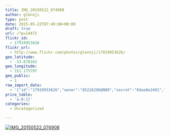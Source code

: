 ```yaml
---
title: IMG_20150522_074908
author: glennji
type: post
date: 2015-05-22T07:49:08+00:00
draft: true
url: /?p=14472
flickr_id:
  - 17919953626
flickr_url:
  - http://www.flickr.com/photos/glennji/17919953626/
geo_latitude:
  - -33.878162
geo_longitude:
  - 151.175797
geo_public:
  - 1
raw_import_data:
  - '{"id":"17919953626","owner":"85226206@N00","secret":"0daa8e2401","server":"5341","farm":6,"title":"IMG_20150522_074908","ispublic":0,"isfriend":0,"isfamily":0,"description":{"_content":""},"dateupload":"1432245152","lastupdate":"1432245157","datetaken":"2015-05-22 07:49:08","datetakengranularity":"0","datetakenunknown":"0","ownername":"glennji","tags":"","machine_tags":"","originalsecret":"77697e0114","originalformat":"jpg","latitude":"-33.878162","longitude":"151.175797","accuracy":"16","context":0,"place_id":"qRcYmO1QUrMZuclZ","woeid":"1094076","geo_is_family":0,"geo_is_friend":0,"geo_is_contact":0,"geo_is_public":0,"media":"photo","media_status":"ready","url_o":"https://farm6.staticflickr.com/5341/17919953626_77697e0114_o.jpg","height_o":"4160","width_o":"3120"}'
price_table:
  - 'a:0:{}'
categories:
  - Uncategorized

---
```

<p class="flickr-image">
  <a href="http://www.flickr.com/photos/glennji/17919953626/" class="flickr-link"><img src="http://i1.wp.com/glennji.com/wp-content/uploads/2015/05/17919953626_77697e0114_o.jpg?fit=1024%2C1024" width="" height="" alt="IMG_20150522_074908" class="keyring-img" /></a>
</p>
